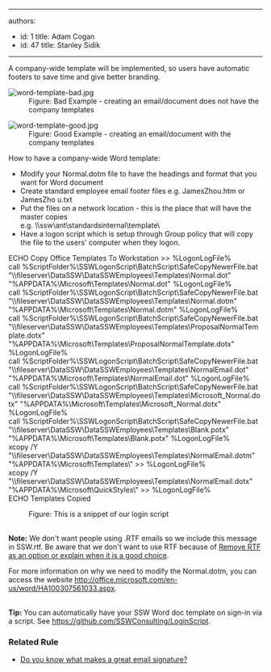 

---
authors:
  - id: 1
    title: Adam Cogan
  - id: 47
    title: Stanley Sidik
---




<span class='intro'> A company-wide template will be implemented, so users have automatic footers to save time and give better branding.​​<br>
<dl class="badImage"><dt><img src="/PublishingImages/word-template-bad.jpg" alt="word-template-bad.jpg" /></dt><dd>Figure&#58; Bad Example - creating an email/document does not have the company templates</dd></dl><dl class="goodImage"><dt> <img src="/PublishingImages/word-template-good.jpg" alt="word-template-good.jpg" /></dt><dd>Figure&#58; Good Example - creating an email/document with the company templates​<br></dd></dl> </span>

<p>How to have a company-wide Word template&#58;<br></p><ul><li>Modify your Normal.dotm file to have the headings and format that you want for Word document</li><li>Create standard employee email footer files e.g. JamesZhou.htm or JamesZho u.txt</li><li>Put the files on a network location - this is the place that will have the master copies&#160;<br>e.g. \\ssw\ant\standardsinternal\template\</li><li>Have a logon script which is setup through Group policy that will copy the file to the users' computer when they logon.<br></li></ul><div><p class="ssw15-rteElement-CodeArea">ECHO Copy Office Templates To Workstation &gt;&gt; %LogonLogFile%<br>call %ScriptFolder%\SSWLogonScript\BatchScript\SafeCopyNewerFile.bat &quot;\\fileserver\DataSSW\DataSSWEmployees\Templates\Normal.dot&quot; &quot;%APPDATA%\Microsoft\Templates\Normal.dot&quot; %LogonLogFile%<br>call %ScriptFolder%\SSWLogonScript\BatchScript\SafeCopyNewerFile.bat &quot;\\fileserver\DataSSW\DataSSWEmployees\Templates\Normal.dotm&quot; &quot;%APPDATA%\Microsoft\Templates\Normal.dotm&quot; %LogonLogFile%<br>call %ScriptFolder%\SSWLogonScript\BatchScript\SafeCopyNewerFile.bat &quot;\\fileserver\DataSSW\DataSSWEmployees\Templates\ProposalNormalTemplate.dotx&quot; &quot;%APPDATA%\Microsoft\Templates\ProposalNormalTemplate.dotx&quot; %LogonLogFile%<br>call %ScriptFolder%\SSWLogonScript\BatchScript\SafeCopyNewerFile.bat &quot;\\fileserver\DataSSW\DataSSWEmployees\Templates\NormalEmail.dot&quot; &quot;%APPDATA%\Microsoft\Templates\NormalEmail.dot&quot; %LogonLogFile%<br>call %ScriptFolder%\SSWLogonScript\BatchScript\SafeCopyNewerFile.bat &quot;\\fileserver\DataSSW\DataSSWEmployees\Templates\Microsoft_Normal.dotx&quot; &quot;%APPDATA%\Microsoft\Templates\Microsoft_Normal.dotx&quot; %LogonLogFile%<br>call %ScriptFolder%\SSWLogonScript\BatchScript\SafeCopyNewerFile.bat &quot;\\fileserver\DataSSW\DataSSWEmployees\Templates\Blank.potx&quot; &quot;%APPDATA%\Microsoft\Templates\Blank.potx&quot; %LogonLogFile%<br>xcopy /Y &quot;\\fileserver\DataSSW\DataSSWEmployees\Templates\NormalEmail.dotm&quot; &quot;%APPDATA%\Microsoft\Templates\&quot; &gt;&gt; %LogonLogFile%<br>xcopy /Y &quot;\\fileserver\DataSSW\DataSSWEmployees\Templates\NormalEmail.dotx&quot; &quot;%APPDATA%\Microsoft\QuickStyles\&quot; &gt;&gt; %LogonLogFile%<br>ECHO Templates Copied <br></p><dd class="ssw15-rteElement-FigureNormal">Figure&#58; This is a snippet of our login script<br>​ <br></dd><p><b>Note&#58;</b> We don't want people using .RTF emails so we include this message in SSW.rtf. Be aware that we don't want to use RTF because of&#160;<a href="https&#58;//www.ssw.com.au/ssw/Standards/BetterSoftwareSuggestions/Outlook.aspx#RemoveRTF">Remove RTF as an option or explain when it is a good choice</a>.<br></p><p>For more information on why we need to modify the Normal.dotm, you can access the website <a href="https&#58;//www.ssw.com.au/ssw/Redirect/Microsoft/MSOfficeNormalTemplate.htm">http&#58;//office.microsoft.com/en-us/word/HA100307561033.aspx</a>. <br><br></p><p class="ssw15-rteElement-YellowBorderBox"><b>Tip&#58;</b>&#160;You can automatically have your SSW Word doc template on&#160;sign-in via a script. See&#160;<a href="https&#58;//github.com/SSWConsulting/LoginScript">https&#58;//github.com/SSWConsulting/LoginScript</a>.<br></p><h3 class="ssw15-rteElement-H3">Related Rule <br></h3><ul><li><a href="/_layouts/15/FIXUPREDIRECT.ASPX?WebId=3dfc0e07-e23a-4cbb-aac2-e778b71166a2&amp;TermSetId=07da3ddf-0924-4cd2-a6d4-a4809ae20160&amp;TermId=73dea04c-b017-4c65-816e-aef8c84497be">Do you know what makes a great email signature? </a> <br><br></li></ul></div>


